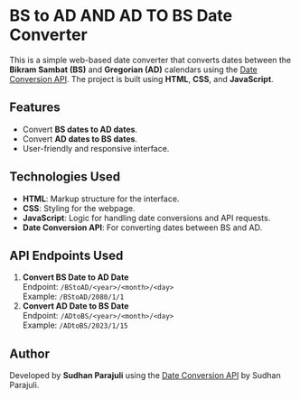 BS to AD AND AD TO BS Date Converter
==================================


This is a simple web-based date converter that converts dates between the **Bikram Sambat (BS)** and **Gregorian (AD)** calendars using the [Date Conversion API](https://sudhang.pythonanywhere.com/). The project is built using **HTML**, **CSS**, and **JavaScript**.

Features
--------

*   Convert **BS dates to AD dates**.
*   Convert **AD dates to BS dates**.
*   User-friendly and responsive interface.

Technologies Used
-----------------

*   **HTML**: Markup structure for the interface.
*   **CSS**: Styling for the webpage.
*   **JavaScript**: Logic for handling date conversions and API requests.
*   **Date Conversion API**: For converting dates between BS and AD.

API Endpoints Used
------------------

1.  **Convert BS Date to AD Date**  
    Endpoint: `/BStoAD/<year>/<month>/<day>`  
    Example: `/BStoAD/2080/1/1`
2.  **Convert AD Date to BS Date**  
    Endpoint: `/ADtoBS/<year>/<month>/<day>`  
    Example: `/ADtoBS/2023/1/15`

Author
------

Developed by **Sudhan Parajuli** using the [Date Conversion API](https://sudhang.pythonanywhere.com/) by Sudhan Parajuli.
